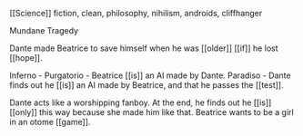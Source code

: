 [[Science]] fiction, clean, philosophy, nihilism, androids, cliffhanger


Mundane Tragedy

Dante made Beatrice to save himself when he was [[older]] [[if]] he lost [[hope]].

Inferno - 
Purgatorio - Beatrice [[is]] an AI made by Dante.
Paradiso - Dante finds out he [[is]] an AI made by Beatrice, and that he passes the [[test]].

Dante acts like a worshipping fanboy. At the end, he finds out he [[is]] [[only]] this way because she made him like that. Beatrice wants to be a girl in an otome [[game]].